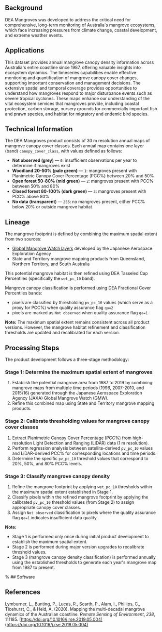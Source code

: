 ## Background

DEA Mangroves was developed to address the critical need for comprehensive, long-term monitoring of Australia's mangrove ecosystems, which face increasing pressures from climate change, coastal development, and extreme weather events.

## Applications

This dataset provides annual mangrove canopy density information across Australia's entire coastline since 1987, offering valuable insights into ecosystem dynamics. 
The timeseries capabilities enable effective monitoring and quantification of mangrove canopy cover changes, supporting important conservation and management decisions. 
The extensive spatial and temporal coverage provides opportunities to understand how mangroves respond to major disturbance events such as severe tropical cyclones. 
These maps enhance our understanding of the vital ecosystem services that mangroves provide, including coastal protection, carbon storage, nursery grounds for commercially important fish and prawn species, and habitat for migratory and endemic bird species.

## Technical Information

The DEA Mangroves product consists of 30 m resolution annual maps of mangrove canopy cover classes. Each annual map contains one layer (band) `canopy_cover_class`, with values defined as follows:

* **Not observed (grey)** &mdash; `0`: insufficient observations per year to determine if mangroves exist
* **Woodland 20-50% (pale green)** &mdash; `1`: mangroves present with Planimetric Canopy Cover Percentage (PCC%) between 20% and 50%
* **Open forest 50-80% (mid green)** &mdash; `2`: mangroves present with PCC% between 50% and 80%
* **Closed forest 80-100% (dark green)** &mdash; `3`: mangroves present with PCC% above 80%
* **No data (transparent)** &mdash; `255`: no mangroves present, either PCC% below 20% or outside mangrove habitat

## Lineage

The mangrove footprint is defined by combining the maximum spatial extent from two sources:

- [Global Mangrove Watch layers](https://doi.org/10.1071/MF13177) developed by the Japanese Aerospace Exploration Agency
- State and Territory mangrove mapping products from Queensland, Northern Territory, and South Australia

This potential mangrove habitat is then refined using DEA Tasseled Cap Percentiles (specifically the `wet_pc_10` band).

Mangrove canopy classification is performed using DEA Fractional Cover Percentiles bands:

- pixels are classified by thresholding `pv_pc_10` values (which serve as a proxy for PCC%) when quality assurance flag `qa=2`
- pixels are marked as `Not observed` when quality assurance flag `qa=1`

**Note:** The maximum spatial extent remains consistent across all product versions. However, the mangrove habitat refinement and classification thresholds are updated and recalibrated for each version.

## Processing Steps

The product development follows a three-stage methodology:

### Stage 1: Determine the maximum spatial extent of mangroves

1. Establish the potential mangrove area from 1987 to 2019 by combining mangrove maps from multiple time periods (1996, 2007-2010, and 2015/16) generated through the Japanese Aerospace Exploration Agency (JAXA) Global Mangrove Watch (GMW).
2. Refine this combined map using State and Territory mangrove mapping products.

### Stage 2: Calibrate thresholding values for mangrove canopy cover classes

1. Extract Planimetric Canopy Cover Percentage (PCC%) from high-resolution Light Detection and Ranging (LiDAR) data (1 m resolution).
2. Perform regression analysis between satellite-derived `pv_pc_10` values and LiDAR-derived PCC% for corresponding locations and time periods.
3. Determine the specific `pv_pc_10` threshold values that correspond to 20%, 50%, and 80% PCC% levels.

### Stage 3: Classify mangrove canopy density

1. Refine the mangrove footprint by applying `wet_pc_10` thresholds within the maximum spatial extent established in Stage 1.
2. Classify pixels within the refined mangrove footprint by applying the calibrated `pv_pc_10` threshold values (from Stage 2) to assign appropriate canopy cover classes.
3. Assign `Not observed` classification to pixels where the quality assurance flag `qa=1` indicates insufficient data quality.

**Note:** 

- Stage 1 is performed only once during initial product development to establish the maximum spatial extent.
- Stage 2 is performed during major version upgrades to recalibrate threshold values. 
- Stage 3 (mangrove canopy density classification) is performed annually using the established thresholds to generate each year's mangrove map from 1987 to present.

% ## Software

## References

Lymburner, L., Bunting, P., Lucas, R., Scarth, P., Alam, I., Phillips, C., Ticehurst, C., & Held, A. (2020). Mapping the multi-decadal mangrove dynamics of the Australian coastline. *Remote Sensing of Environment*, *238*, 111185. [https://doi.org/10.1016/j.rse.2019.05.004](https://doi.org/10.1016/j.rse.2019.05.004)

